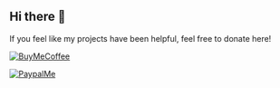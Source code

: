 ## Hi there 👋

If you feel like my projects have been helpful, feel free to donate here!

[![BuyMeCoffee][buymecoffeebadge]][buymecoffee]

[![PaypalMe][paypalmebadge]][paypalme]

[buymecoffee]: https://www.buymeacoffee.com/tronikos
[buymecoffeebadge]: https://img.shields.io/badge/buy%20me%20a%20coffee-donate-yellow.svg?style=for-the-badge
[paypalme]: https://paypal.me/tronikos
[paypalmebadge]: https://cdn.rawgit.com/twolfson/paypal-github-button/1.0.0/dist/button.svg
